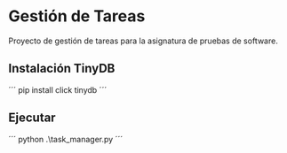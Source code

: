 # Gestión de Tareas
Proyecto de gestión de tareas para la asignatura de pruebas de software.

## Instalación TinyDB
´´´
pip install click tinydb
´´´

## Ejecutar
´´´
python .\task_manager.py
´´´